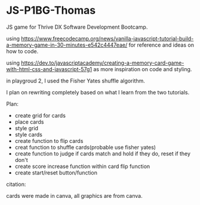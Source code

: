 # JS-P1BG-Thomas

JS game for Thrive DX Software Development Bootcamp.

using https://www.freecodecamp.org/news/vanilla-javascript-tutorial-build-a-memory-game-in-30-minutes-e542c4447eae/ for reference and ideas on how to code.

using https://dev.to/javascriptacademy/creating-a-memory-card-game-with-html-css-and-javascript-57g1 as more inspiration on code and styling.

in playgroud 2, I used the Fisher Yates shuffle algorithm.

I plan on rewriting completely based on what I learn from the two tutorials.

Plan:

- create grid for cards
- place cards
- style grid
- style cards
- create function to flip cards
- creat function to shuffle cards(probable use fisher yates)
- create function to judge if cards match and hold if they do, reset if they don't
- create score increase function within card flip function
- create start/reset button/function

citation:

cards were made in canva, all graphics are from canva.
